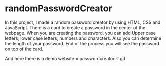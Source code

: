 # randomPasswordCreator
In this project, I made a random password creator by using HTML, CSS and JavaScript. There is a card to create a password in the center of the webpage. When you are creating the password, you can add Upper case letters, lower case letters, numbers and characters. Also you can determine the length of your password. End of the process you will see the password on top of the card. 

And here there is a demo website = passwordcreator.rf.gd
